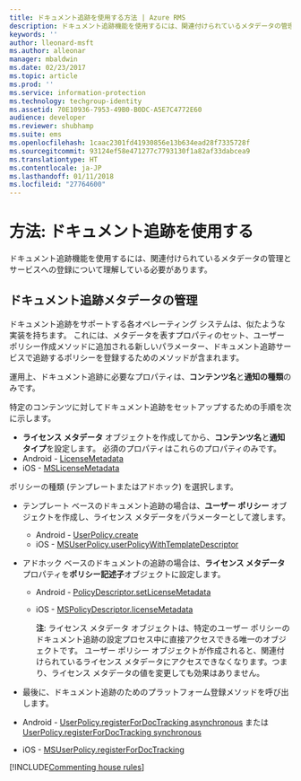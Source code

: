 ```yaml
---
title: ドキュメント追跡を使用する方法 | Azure RMS
description: ドキュメント追跡機能を使用するには、関連付けられているメタデータの管理とサービスへの登録について理解している必要があります。
keywords: ''
author: lleonard-msft
ms.author: alleonar
manager: mbaldwin
ms.date: 02/23/2017
ms.topic: article
ms.prod: ''
ms.service: information-protection
ms.technology: techgroup-identity
ms.assetid: 70E10936-7953-49B0-B0DC-A5E7C4772E60
audience: developer
ms.reviewer: shubhamp
ms.suite: ems
ms.openlocfilehash: 1caac2301fd41930856e13b634ead28f7335728f
ms.sourcegitcommit: 93124ef58e471277c7793130f1a82af33dabcea9
ms.translationtype: HT
ms.contentlocale: ja-JP
ms.lasthandoff: 01/11/2018
ms.locfileid: "27764600"
---
```

# <a name="how-to-use-document-tracking"></a>方法: ドキュメント追跡を使用する

ドキュメント追跡機能を使用するには、関連付けられているメタデータの管理とサービスへの登録について理解している必要があります。

## <a name="managing-document-tracking-metadata"></a>ドキュメント追跡メタデータの管理

ドキュメント追跡をサポートする各オペレーティング システムは、似たような実装を持ちます。 これには、メタデータを表すプロパティのセット、ユーザー ポリシー作成メソッドに追加される新しいパラメーター、ドキュメント追跡サービスで追跡するポリシーを登録するためのメソッドが含まれます。

運用上、ドキュメント追跡に必要なプロパティは、**コンテンツ名**と**通知の種類**のみです。

特定のコンテンツに対してドキュメント追跡をセットアップするための手順を次に示します。

-   **ライセンス メタデータ** オブジェクトを作成してから、**コンテンツ名**と**通知タイプ**を設定します。 必須のプロパティはこれらのプロパティのみです。
   - Android - [LicenseMetadata](https://msdn.microsoft.com/library/mt573675.aspx)
   -  iOS - [MSLicenseMetadata](https://msdn.microsoft.com/library/mt573683.aspx)

ポリシーの種類 (テンプレートまたはアドホック) を選択します。
- テンプレート ベースのドキュメント追跡の場合は、**ユーザー ポリシー** オブジェクトを作成し、ライセンス メタデータをパラメーターとして渡します。
  - Android - [UserPolicy.create](https://msdn.microsoft.com/library/dn790887.aspx)
  - iOS - [MSUserPolicy.userPolicyWithTemplateDescriptor](https://msdn.microsoft.com/library/dn790808.aspx)

- アドホック ベースのドキュメントの追跡の場合は、**ライセンス メタデータ** プロパティを**ポリシー記述子**オブジェクトに設定します。
  - Android - [PolicyDescriptor.setLicenseMetadata](https://msdn.microsoft.com/library/mt573698.aspx)
  - iOS -  [MSPolicyDescriptor.licenseMetadata](https://msdn.microsoft.com/library/mt573693.aspx)

    **注**: ライセンス メタデータ オブジェクトは、特定のユーザー ポリシーのドキュメント追跡の設定プロセス中に直接アクセスできる唯一のオブジェクトです。 ユーザー ポリシー オブジェクトが作成されると、関連付けられているライセンス メタデータにアクセスできなくなります。つまり、ライセンス メタデータの値を変更しても効果はありません。

     

-   最後に、ドキュメント追跡のためのプラットフォーム登録メソッドを呼び出します。
  - Android - [UserPolicy.registerForDocTracking asynchronous](https://msdn.microsoft.com/library/mt573699.aspx) または [UserPolicy.registerForDocTracking synchronous](https://msdn.microsoft.com/library/mt631387.aspx)
  - iOS - [MSUserPolicy.registerForDocTracking](https://msdn.microsoft.com/library/mt573694.aspx)

[!INCLUDE[Commenting house rules](../includes/houserules.md)]
